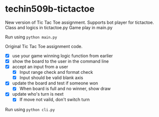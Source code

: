 # techin509b-tictactoe
New version of Tic Tac Toe assignment.
Supports bot player for tictactoe.
Class and logics in tictactoe.py
Game play in main.py

Run using ```python main.py```



Original Tic Tac Toe assignment code. 
- [x] use your game winning logic function from earlier
- [x] show the board to the user in the command line
- [x] accept an input from a user
  - [x] Input range check and format check
  - [x] Input should be valid blank axis
- [x] update the board and test if someone won
  - [x] When board is full and no winner, show draw
- [x] update who's turn is next
  - [x] If move not vaild, don't switch turn

Run using ```python cli.py```
